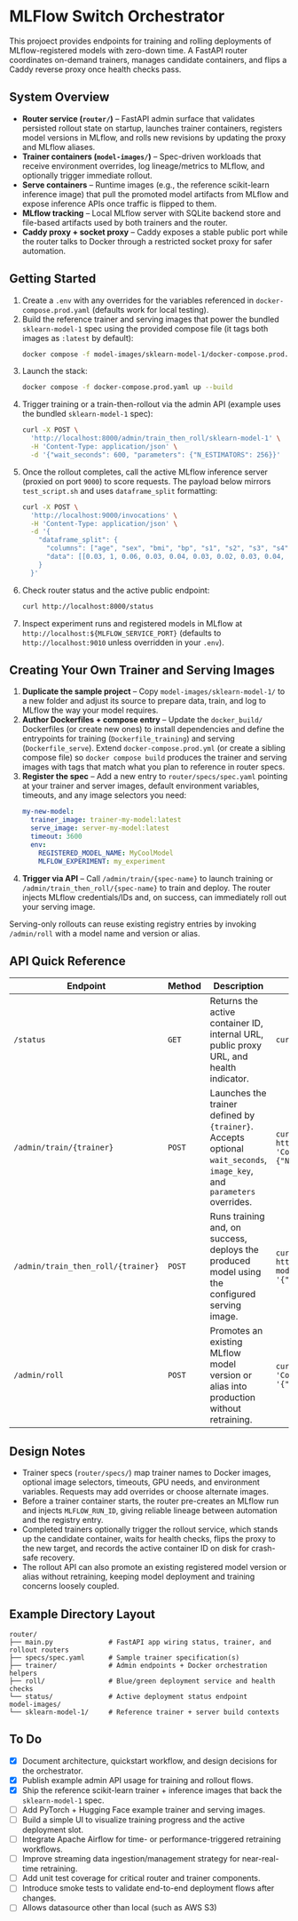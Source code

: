 # MLFlow Switch Orchestrator

This projoect provides endpoints for training and rolling deployments of MLflow-registered models with zero-down time. A FastAPI router coordinates on-demand trainers, manages candidate containers, and flips a Caddy reverse proxy once health checks pass.

## System Overview

- **Router service (`router/`)** – FastAPI admin surface that validates persisted rollout state on startup, launches trainer containers, registers model versions in MLflow, and rolls new revisions by updating the proxy and MLflow aliases.
- **Trainer containers (`model-images/`)** – Spec-driven workloads that receive environment overrides, log lineage/metrics to MLflow, and optionally trigger immediate rollout.
- **Serve containers** – Runtime images (e.g., the reference scikit-learn inference image) that pull the promoted model artifacts from MLflow and expose inference APIs once traffic is flipped to them.
- **MLflow tracking** – Local MLflow server with SQLite backend store and file-based artifacts used by both trainers and the router.
- **Caddy proxy + socket proxy** – Caddy exposes a stable public port while the router talks to Docker through a restricted socket proxy for safer automation.

## Getting Started
1. Create a `.env` with any overrides for the variables referenced in `docker-compose.prod.yaml` (defaults work for local testing).
2. Build the reference trainer and serving images that power the bundled `sklearn-model-1` spec using the provided compose file (it tags both images as `:latest` by default):
   ```bash
   docker compose -f model-images/sklearn-model-1/docker-compose.prod.yml build
   ```
3. Launch the stack:
   ```bash
   docker compose -f docker-compose.prod.yaml up --build
   ```
4. Trigger training or a train-then-rollout via the admin API (example uses the bundled `sklearn-model-1` spec):
   ```bash
   curl -X POST \
     'http://localhost:8000/admin/train_then_roll/sklearn-model-1' \
     -H 'Content-Type: application/json' \
     -d '{"wait_seconds": 600, "parameters": {"N_ESTIMATORS": 256}}'
   ```
5. Once the rollout completes, call the active MLflow inference server (proxied on port `9000`) to score requests. The payload below mirrors `test_script.sh` and uses `dataframe_split` formatting:
   ```bash
   curl -X POST \
     'http://localhost:9000/invocations' \
     -H 'Content-Type: application/json' \
     -d '{
       "dataframe_split": {
         "columns": ["age", "sex", "bmi", "bp", "s1", "s2", "s3", "s4", "s5", "s6"],
         "data": [[0.03, 1, 0.06, 0.03, 0.04, 0.03, 0.02, 0.03, 0.04, 0.01]]
       }
     }'
   ```
6. Check router status and the active public endpoint:
   ```bash
   curl http://localhost:8000/status
   ```
7. Inspect experiment runs and registered models in MLflow at `http://localhost:${MLFLOW_SERVICE_PORT}` (defaults to `http://localhost:9010` unless overridden in your `.env`).

## Creating Your Own Trainer and Serving Images
1. **Duplicate the sample project** – Copy `model-images/sklearn-model-1/` to a new folder and adjust its source to prepare data, train, and log to MLflow the way your model requires.
2. **Author Dockerfiles + compose entry** – Update the `docker_build/` Dockerfiles (or create new ones) to install dependencies and define the entrypoints for training (`Dockerfile_training`) and serving (`Dockerfile_serve`). Extend `docker-compose.prod.yml` (or create a sibling compose file) so `docker compose build` produces the trainer and serving images with tags that match what you plan to reference in router specs.
3. **Register the spec** – Add a new entry to `router/specs/spec.yaml` pointing at your trainer and server images, default environment variables, timeouts, and any image selectors you need:
   ```yaml
   my-new-model:
     trainer_image: trainer-my-model:latest
     serve_image: server-my-model:latest
     timeout: 3600
     env:
       REGISTERED_MODEL_NAME: MyCoolModel
       MLFLOW_EXPERIMENT: my_experiment
   ```
4. **Trigger via API** – Call `/admin/train/{spec-name}` to launch training or `/admin/train_then_roll/{spec-name}` to train and deploy. The router injects MLflow credentials/IDs and, on success, can immediately roll out your serving image.

Serving-only rollouts can reuse existing registry entries by invoking `/admin/roll` with a model name and version or alias.

## API Quick Reference

| Endpoint | Method | Description | Example |
| --- | --- | --- | --- |
| `/status` | `GET` | Returns the active container ID, internal URL, public proxy URL, and health indicator. | `curl http://localhost:8000/status` |
| `/admin/train/{trainer}` | `POST` | Launches the trainer defined by `{trainer}`. Accepts optional `wait_seconds`, `image_key`, and `parameters` overrides. | `curl -X POST http://localhost:8000/admin/train/sklearn-model-1 -H 'Content-Type: application/json' -d '{"parameters":{"N_ESTIMATORS":128}}'` |
| `/admin/train_then_roll/{trainer}` | `POST` | Runs training and, on success, deploys the produced model using the configured serving image. | `curl -X POST http://localhost:8000/admin/train_then_roll/sklearn-model-1 -H 'Content-Type: application/json' -d '{"wait_seconds":600}'` |
| `/admin/roll` | `POST` | Promotes an existing MLflow model version or alias into production without retraining. | `curl -X POST http://localhost:8000/admin/roll -H 'Content-Type: application/json' -d '{"name":"DiabetesRF","ref":"@staging"}'` |

## Design Notes
- Trainer specs (`router/specs/`) map trainer names to Docker images, optional image selectors, timeouts, GPU needs, and environment variables. Requests may add overrides or choose alternate images.
- Before a trainer container starts, the router pre-creates an MLflow run and injects `MLFLOW_RUN_ID`, giving reliable lineage between automation and the registry entry.
- Completed trainers optionally trigger the rollout service, which stands up the candidate container, waits for health checks, flips the proxy to the new target, and records the active container ID on disk for crash-safe recovery.
- The rollout API can also promote an existing registered model version or alias without retraining, keeping model deployment and training concerns loosely coupled.

## Example Directory Layout
```
router/
├── main.py              # FastAPI app wiring status, trainer, and rollout routers
├── specs/spec.yaml      # Sample trainer specification(s)
├── trainer/             # Admin endpoints + Docker orchestration helpers
├── roll/                # Blue/green deployment service and health checks
└── status/              # Active deployment status endpoint
model-images/
└── sklearn-model-1/     # Reference trainer + server build contexts
```

## To Do
- [x] Document architecture, quickstart workflow, and design decisions for the orchestrator.
- [x] Publish example admin API usage for training and rollout flows.
- [x] Ship the reference scikit-learn trainer + inference images that back the `sklearn-model-1` spec.
- [ ] Add PyTorch + Hugging Face example trainer and serving images.
- [ ] Build a simple UI to visualize training progress and the active deployment slot.
- [ ] Integrate Apache Airflow for time- or performance-triggered retraining workflows.
- [ ] Improve streaming data ingestion/management strategy for near-real-time retraining.
- [ ] Add unit test coverage for critical router and trainer components.
- [ ] Introduce smoke tests to validate end-to-end deployment flows after changes.
- [ ] Allows datasource other than local (such as AWS S3)
